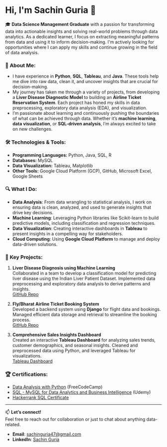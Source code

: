 # Hi, I'm Sachin Guria 👋

🎓 **Data Science Management Graduate** with a passion for transforming data into actionable insights and solving real-world problems through data analytics. As a dedicated learner, I focus on extracting meaningful patterns from data and using it to inform decision-making. I'm actively looking for opportunities where I can apply my skills and continue growing in the field of data analysis.

### 💼 **About Me:**
- I have experience in **Python**, **SQL**, **Tableau**, and **Java**. These tools help me dive into raw data, clean it, and uncover insights that are crucial for decision-making.
- My journey has taken me through a variety of projects, from developing a **Liver Disease Diagnostic Model** to building an **Airline Ticket Reservation System**. Each project has honed my skills in data preprocessing, exploratory data analysis (EDA), and visualization.
- I’m passionate about learning and continuously pushing the boundaries of what can be achieved through data. Whether it’s **machine learning**, **data visualization**, or **SQL-driven analysis**, I’m always excited to take on new challenges.

### 🛠 **Technologies & Tools:**
- **Programming Languages:** Python, Java, SQL, R
- **Databases:** MySQL
- **Data Visualization:** Tableau, Matplotlib
- **Other Tools:** Google Cloud Platform (GCP), GitHub, Microsoft Excel, Google Sheets

### 🔍 **What I Do:**
- **Data Analysis**: From data wrangling to statistical analysis, I work on ensuring data is clean, analyzed, and used to generate insights that drive key decisions.
- **Machine Learning**: Leveraging Python libraries like Scikit-learn to build predictive models, including classification and regression techniques.
- **Data Visualization**: Creating interactive dashboards in **Tableau** to present insights in a compelling way for stakeholders.
- **Cloud Computing**: Using **Google Cloud Platform** to manage and deploy data-driven solutions.

### 🌟 **Key Projects:**
1. **Liver Disease Diagnosis using Machine Learning**  
   Collaborated in a team to develop a classification model for predicting liver disease using the Indian Liver Patient Dataset. Implemented data preprocessing and exploratory data analysis to derive patterns and insights.  
   [GitHub Repo](https://github.com/SachinGuria47/IndianLiverDisease-Diagnosis-MLproject)

2. **Fly/Bharat Airline Ticket Booking System**  
   Developed a backend system using **Django** for flight data and bookings. Managed efficient data storage and retrieval to streamline the booking process.  
   [GitHub Repo](https://github.com/Fly-BharatPROJECT/airline)

3. **Comprehensive Sales Insights Dashboard**  
   Created an interactive **Tableau Dashboard** for analyzing sales trends, customer demographics, and seasonal insights. Cleaned and preprocessed data using Python, and leveraged Tableau for visualizations.  
   [Tableau Dashboard](https://public.tableau.com/views/SalesInsights_17275377764190/Dashboard1)

### 🏆 **Certifications:**
- [Data Analysis with Python](https://freecodecamp.org/certification/Sachin47/data-analysis-with-python-v7) (FreeCodeCamp)
- [SQL - MySQL for Data Analytics and Business Intelligence](https://www.udemy.com/certificate/UC-45959573-600f-48fb-a54d-6d45f00846bd/) (Udemy)
- [Hackerrank SQL Certificate](https://www.hackerrank.com/certificates/11d1373072f6)

---

📫 **Let’s connect!**  
Feel free to reach out for collaboration or just to chat about anything data-related.

- **Email**: [sachinguria47@gmail.com](mailto:sachinguria47@gmail.com)
- **LinkedIn**: [Sachin Guria](https://www.linkedin.com/in/sachin-guria-data-analyst/)

